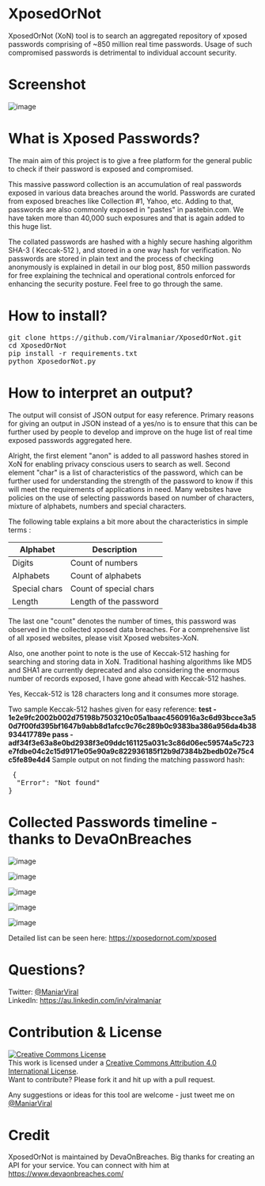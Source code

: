 # XposedOrNot
XposedOrNot (XoN) tool is to search an aggregated repository of xposed passwords comprising of ~850 million real time passwords. Usage of such compromised passwords is detrimental to individual account security.

# Screenshot
![image](https://user-images.githubusercontent.com/3501170/71776993-1d358980-2f92-11ea-933a-9c8f074ba196.png)

# What is Xposed Passwords?
The main aim of this project is to give a free platform for the general public to check if their password is exposed and compromised.

This massive password collection is an accumulation of real passwords exposed in various data breaches around the world. Passwords are curated from exposed breaches like Collection #1, Yahoo, etc. Adding to that, passwords are also commonly exposed in "pastes" in pastebin.com. We have taken more than 40,000 such exposures and that is again added to this huge list.

The collated passwords are hashed with a highly secure hashing algorithm SHA-3 ( Keccak-512 ), and stored in a one way hash for verification. No passwords are stored in plain text and the process of checking anonymously is explained in detail in our blog post, 850 million passwords for free explaining the technical and operational controls enforced for enhancing the security posture. Feel free to go through the same.

# How to install?
<pre>
git clone https://github.com/Viralmaniar/XposedOrNot.git
cd XposedOrNot
pip install -r requirements.txt
python XposedorNot.py
</pre>

# How to interpret an output?

The output will consist of JSON output for easy reference. Primary reasons for giving an output in JSON instead of a yes/no is to ensure that this can be further used by people to develop and improve on the huge list of real time exposed passwords aggregated here.

Alright, the first element "anon" is added to all password hashes stored in XoN for enabling privacy conscious users to search as well. Second element "char" is a list of characteristics of the password, which can be further used for understanding the strength of the password to know if this will meet the requirements of applications in need. Many websites have policies on the use of selecting passwords based on number of characters, mixture of alphabets, numbers and special characters.

The following table explains a bit more about the characteristics in simple terms :

|Alphabet     | 	Description           |
|------------ | 	--------------------  |
|Digits       | 	Count of numbers      |
|Alphabets    |  Count of alphabets    |
|Special chars| 	Count of special chars|
|Length       | 	Length of the password|

The last one "count" denotes the number of times, this password was observed in the collected xposed data breaches. For a comprehensive list of all xposed websites, please visit Xposed websites-XoN.

Also, one another point to note is the use of Keccak-512 hashing for searching and storing data in XoN. Traditional hashing algorithms like MD5 and SHA1 are currently deprecated and also considering the enormous number of records exposed, I have gone ahead with Keccak-512 hashes.

Yes, Keccak-512 is 128 characters long and it consumes more storage.

Two sample Keccak-512 hashes given for easy reference:
<B>
test - 1e2e9fc2002b002d75198b7503210c05a1baac4560916a3c6d93bcce3a50d7f00fd395bf1647b9abb8d1afcc9c76c289b0c9383ba386a956da4b38934417789e
pass - adf34f3e63a8e0bd2938f3e09ddc161125a031c3c86d06ec59574a5c723e7fdbe04c2c15d9171e05e90a9c822936185f12b9d7384b2bedb02e75c4c5fe89e4d4
</B>
Sample output on not finding the matching password hash:
<pre>
 {
  "Error": "Not found"
}
</pre>

# Collected Passwords timeline - thanks to DevaOnBreaches
![image](https://user-images.githubusercontent.com/3501170/71777306-d8abed00-2f95-11ea-9590-6b3bd1f84406.png)

![image](https://user-images.githubusercontent.com/3501170/71777339-6a1b5f00-2f96-11ea-8bab-1f5b5a22c1b0.png)

![image](https://user-images.githubusercontent.com/3501170/71777347-861f0080-2f96-11ea-8c10-9ed9a3f46179.png)

![image](https://user-images.githubusercontent.com/3501170/71778346-b2da1480-2fa4-11ea-9257-f43d79a8bb91.png)

![image](https://user-images.githubusercontent.com/3501170/71778368-dd2bd200-2fa4-11ea-8222-90bb9e6f8fe7.png)

Detailed list can be seen here: https://xposedornot.com/xposed

# Questions?

Twitter: [@ManiarViral](https://twitter.com/maniarviral) <BR>
LinkedIn: https://au.linkedin.com/in/viralmaniar

# Contribution & License

<a rel="license" href="http://creativecommons.org/licenses/by/4.0/"><img alt="Creative Commons License" style="border-width:0" src="https://i.creativecommons.org/l/by/4.0/80x15.png" /></a><br />This work is licensed under a <a rel="license" href="http://creativecommons.org/licenses/by/4.0/">Creative Commons Attribution 4.0 International License</a>.</br>
Want to contribute? Please fork it and hit up with a pull request.

Any suggestions or ideas for this tool are welcome - just tweet me on [@ManiarViral](https://twitter.com/maniarviral)

# Credit
XposedOrNot is maintained by DevaOnBreaches. Big thanks for  creating an API for your service. You can connect with him at https://www.devaonbreaches.com/





